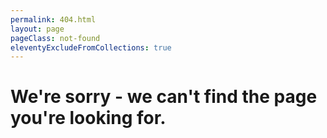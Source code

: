 ```yaml
---
permalink: 404.html
layout: page
pageClass: not-found
eleventyExcludeFromCollections: true
---
```

# We're sorry - we can't find the page you're looking for.
